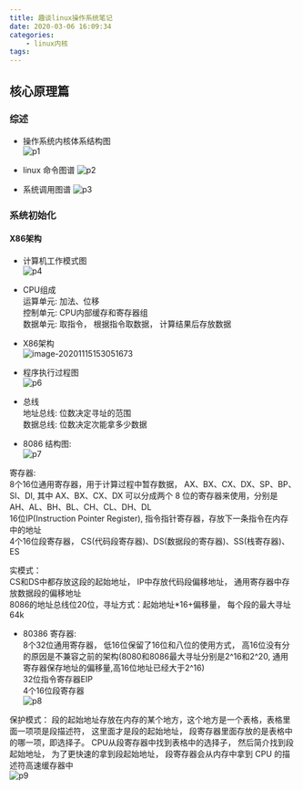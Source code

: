 ```yaml
---
title: 趣谈linux操作系统笔记
date: 2020-03-06 16:09:34
categories:
    - linux内核
tags: 
---
```


## 核心原理篇
### 综述
* 操作系统内核体系结构图   
![p1](https://i.loli.net/2020/11/15/pbBWAYXISkgerhP.png)
  
* linux 命令图谱 
![p2](https://i.loli.net/2020/11/15/TurwAvLhRlDn2mN.png)

* 系统调用图谱
![p3](https://i.loli.net/2020/11/15/HXYI9Bvx4Ff7lJO.png)

### 系统初始化  
#### X86架构  
* 计算机工作模式图   
![p4](https://i.loli.net/2020/11/15/Nox2ZbL5W9QqXB7.png)    


* CPU组成  
运算单元: 加法、位移  
控制单元: CPU内部缓存和寄存器组   
数据单元: 取指令， 根据指令取数据， 计算结果后存放数据  


* X86架构   
![image-20201115153051673](https://i.loli.net/2020/11/15/olItSPWQ4s9vMzu.png)  


* 程序执行过程图  
![p6](https://i.loli.net/2020/11/15/iyR6zdnIXJgtDsM.png)


* 总线  
地址总线: 位数决定寻址的范围  
数据总线: 位数决定次能拿多少数据  

* 8086
结构图:     
![p7](https://i.loli.net/2020/11/15/8xHsFyU1KAgBc6S.png)  

寄存器:  
8个16位通用寄存器，用于计算过程中暂存数据， AX、BX、CX、DX、SP、BP、SI、DI, 其中 AX、BX、CX、DX 可以分成两个 8 位的寄存器来使用，分别是 AH、AL、BH、BL、CH、CL、DH、DL  
16位IP(Instruction Pointer Register), 指令指针寄存器，存放下一条指令在内存中的地址   
4个16位段寄存器， CS(代码段寄存器)、DS(数据段的寄存器)、SS(栈寄存器)、ES   

实模式：  
CS和DS中都存放这段的起始地址， IP中存放代码段偏移地址， 通用寄存器中存放数据段的偏移地址  
8086的地址总线位20位，寻址方式：起始地址*16+偏移量， 每个段的最大寻址64k  

* 80386 
寄存器:  
8个32位通用寄存器， 低16位保留了16位和八位的使用方式， 高16位没有分的原因是不兼容之前的架构(8080和8086最大寻址分别是2^16和2^20, 通用寄存器保存地址的偏移量,高16位地址已经大于2^16)  
32位指令寄存器EIP  
4个16位段寄存器    
![p8](https://i.loli.net/2020/11/15/gBIZs18zRj5Et2p.png)  

保护模式： 
段的起始地址存放在内存的某个地方，这个地方是一个表格，表格里面一项项是段描述符， 这里面才是段的起始地址， 段寄存器里面存放的是表格中的哪一项，即选择子。 CPU从段寄存器中找到表格中的选择子， 然后简介找到段起始地址， 为了更快速的拿到段起始地址， 段寄存器会从内存中拿到 CPU 的描述符高速缓存器中    
![p9](https://i.loli.net/2020/11/15/EBncydGJ17zAo2X.png)  

















